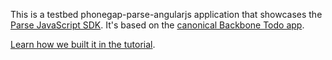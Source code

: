 This is a testbed phonegap-parse-angularjs application that showcases the [Parse JavaScript SDK](https://www.parse.com/docs/js_guide). It's based on the [canonical Backbone Todo app](http://addyosmani.github.com/todomvc/).

[Learn how we built it in the tutorial](https://parse.com/tutorials/todo-app-with-javascript).
